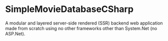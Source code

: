 # SimpleMovieDatabaseCSharp
A modular and layered server-side rendered (SSR) backend web application made from scratch using no other frameworks other than System.Net (no ASP.Net).
